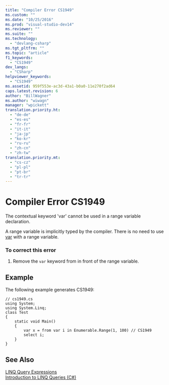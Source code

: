```yaml
---
title: "Compiler Error CS1949"
ms.custom: ""
ms.date: "10/25/2016"
ms.prod: "visual-studio-dev14"
ms.reviewer: ""
ms.suite: ""
ms.technology: 
  - "devlang-csharp"
ms.tgt_pltfrm: ""
ms.topic: "article"
f1_keywords: 
  - "CS1949"
dev_langs: 
  - "CSharp"
helpviewer_keywords: 
  - "CS1949"
ms.assetid: 959f553e-ac3d-43a1-b0a0-11e270f2ad64
caps.latest.revision: 6
author: "BillWagner"
ms.author: "wiwagn"
manager: "wpickett"
translation.priority.ht: 
  - "de-de"
  - "es-es"
  - "fr-fr"
  - "it-it"
  - "ja-jp"
  - "ko-kr"
  - "ru-ru"
  - "zh-cn"
  - "zh-tw"
translation.priority.mt: 
  - "cs-cz"
  - "pl-pl"
  - "pt-br"
  - "tr-tr"
---
```

# Compiler Error CS1949
The contextual keyword 'var' cannot be used in a range variable declaration.  
  
 A range variable is implicitly typed by the compiler. There is no need to use [var](../../csharp\language-reference\keywords/var.md) with a range variable.  
  
### To correct this error  
  
1.  Remove the `var` keyword from in front of the range variable.  
  
## Example  
 The following example generates CS1949:  
  
```  
// cs1949.cs  
using System;  
using System.Linq;  
class Test  
{  
    static void Main()  
    {  
        var x = from var i in Enumerable.Range(1, 100) // CS1949  
        select i;  
    }  
}  
```  
  
## See Also  
 [LINQ Query Expressions](../../csharp\programming-guide\linq-query-expressions/index.md)   
 [Introduction to LINQ Queries (C#)](../../csharp\programming-guide\concepts\linq/introduction-to-linq-queries.md)